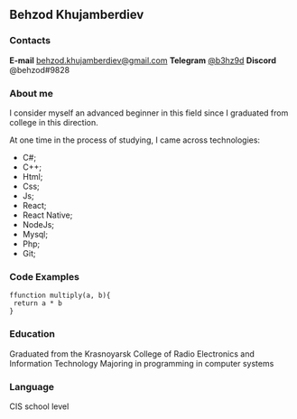 ## Behzod Khujamberdiev

### Contacts

**E-mail** [behzod.khujamberdiev@gmail.com](behzod.khujamberdiev@gmail.com)
**Telegram** [@b3hz9d](https://t.me/b3hz9d) 
**Discord** @behzod#9828
### About me

I consider myself an advanced beginner in this field since I graduated from college in this direction.

At one time in the process of studying, I came across technologies:
*  C#;
*  C++;
*  Html;
*  Css;
*  Js;
*  React;
*  React Native;
*  NodeJs;
*  Mysql;
*  Php;
*  Git;

### Code Examples

```
ffunction multiply(a, b){
 return a * b
}
```
### Education

Graduated from the Krasnoyarsk College of Radio Electronics and Information Technology
Majoring in programming in computer systems

### Language

CIS school level
